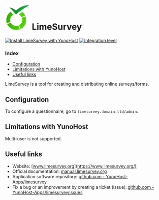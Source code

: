 # <img src="/images/limesurvey_logo.png" width="80px" alt="LimeSurvey's logo"> LimeSurvey

[![Install LimeSurvey with YunoHost](https://install-app.yunohost.org/install-with-yunohost.png)](https://install-app.yunohost.org/?app=limesurvey) [![Integration level](https://dash.yunohost.org/integration/limesurvey.svg)](https://dash.yunohost.org/appci/app/limesurvey)

### Index

- [Configuration](#configuration)
- [Limitations with YunoHost](#limitations-with-yunohost)
- [Useful links](#useful-links)

LimeSurvey is a tool for creating and distributing online surveys/forms.

## Configuration

To configure a questionnaire, go to `limesurvey.domain.tld/admin`.

## Limitations with YunoHost

Multi-user is not supported.

## Useful links

+ Website: [www.limesurvey.org](https://www.limesurvey.org/)
+ Official documentation: [manual.limesurvey.org](https://manual.limesurvey.org/LimeSurvey_Manual)
+ Application software repository: [github.com - YunoHost-Apps/limesurvey](https://github.com/YunoHost-Apps/limesurvey_ynh)
+ Fix a bug or an improvement by creating a ticket (issue): [github.com - YunoHost-Apps/limesurvey/issues](https://github.com/YunoHost-Apps/limesurvey_ynh/issues)
